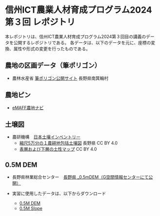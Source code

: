 # 信州ICT農業人材育成プログラム2024 第３回 レポジトリ 
本レポジトリは、信州ICT農業人材育成プログラム2024第３回目の講義のデータを公開するレポジトリである。 
各データは、以下のデータを元に、座標の変換、属性や形式の変更を行ったものである。

## 農地の区画データ（筆ポリゴン）
- 農林水産省 [筆ポリゴン公開サイト](https://open.fude.maff.go.jp/) 長野県南箕輪村

## 農地ピン
- [eMAFF農地ナビ](https://map.maff.go.jp/)

## 土壌図
- 農研機構　[日本土壌インベントリー](https://soil-inventory.rad.naro.go.jp/offer.html)
    - [縮尺5万分の１農耕地包括土壌図](https://soil-inventory.rad.naro.go.jp/download5.html) 長野県 CC BY 4.0
    - [表層および下層の土性マップ](https://soil-inventory.rad.naro.go.jp/offer.html) CC BY 4.0

## 0.5M DEM
- 長野県林業総合センター　[長野県 _0.5mDEM（G空間情報センターにて公開）](https://www.geospatial.jp/ckan/dataset/nagano-dem)

- 実習に使用したデータは、以下からダウンロード
  - [0.5M DEM](https://www.dropbox.com/scl/fi/v4xg9hrvea5zj2r93i39u/dem05.tif?rlkey=5wms0vyt2l473xi83fpq2yf52&dl=0)
  - [0.5M Slope](https://www.dropbox.com/scl/fi/jtq1cnbmfifhxp0bb7ynw/dem05_slope.tif?rlkey=0hy9wtfg7sbxzpoekgb58ifcb&dl=0)